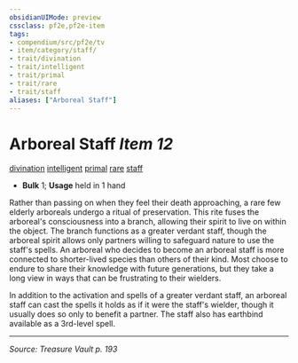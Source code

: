 ```yaml
---
obsidianUIMode: preview
cssclass: pf2e,pf2e-item
tags:
- compendium/src/pf2e/tv
- item/category/staff/
- trait/divination
- trait/intelligent
- trait/primal
- trait/rare
- trait/staff
aliases: ["Arboreal Staff"]
---
```

# Arboreal Staff *Item 12*  
[divination](rules/traits/divination.md "Divination School Trait")  [intelligent](rules/traits/intelligent-gmg.md "Intelligent Item Trait")  [primal](rules/traits/primal.md "Primal Tradition Trait")  [rare](rules/traits/rare.md "Rare Rarity Trait")  [staff](rules/traits/staff.md "Staff Item Trait")  

- **Bulk** 1; **Usage** held in 1 hand

Rather than passing on when they feel their death approaching, a rare few elderly arboreals undergo a ritual of preservation. This rite fuses the arboreal's consciousness into a branch, allowing their spirit to live on within the object. The branch functions as a greater verdant staff, though the arboreal spirit allows only partners willing to safeguard nature to use the staff's spells. An arboreal who decides to become an arboreal staff is more connected to shorter-lived species than others of their kind. Most choose to endure to share their knowledge with future generations, but they take a long view in ways that can be frustrating to their wielders.

In addition to the activation and spells of a greater verdant staff, an arboreal staff can cast the spells it holds as if it were the staff's wielder, though it usually does so only to benefit a partner. The staff also has earthbind available as a 3rd-level spell.


---
*Source: Treasure Vault p. 193*
